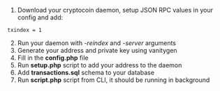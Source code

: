 1. Download your cryptocoin daemon, setup JSON RPC values in your config and add:
```
txindex = 1
```
2. Run your daemon with _-reindex_ and _-server_ arguments
3. Generate your address and private key using vanitygen
4. Fill in the **config.php** file
5. Run **setup.php** script to add your address to the daemon
6. Add **transactions.sql** schema to your database
7. Run **script.php** script from CLI, it should be running in background

